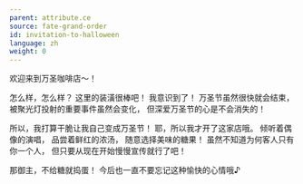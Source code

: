 ```yaml
---
parent: attribute.ce
source: fate-grand-order
id: invitation-to-halloween
language: zh
weight: 0
---
```


欢迎来到万圣咖啡店～！

怎么样，怎么样？
这里的装潢很棒吧！
我意识到了！
万圣节虽然很快就会结束，
被聚光灯投射的重要事件虽然会变化，
但深爱万圣节的心是不会消失的！

所以，我打算干脆让我自己变成万圣节！
耶，所以我才开了这家店哦。
倾听着偶像的演唱，
品尝着鲜红的浓汤，
随意选择美味的糖果！
虽然不知道为何客人只有你一个人，
但只要从现在开始慢慢宣传就行了吧！

那御主，不给糖就捣蛋！
今后也一直不要忘记这种愉快的心情哦♪
